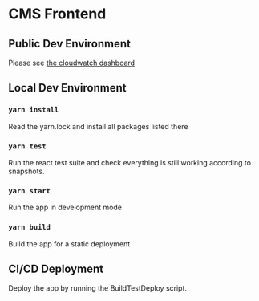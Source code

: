# CMS Frontend

## Public Dev Environment

Please see [the cloudwatch dashboard](https://cloudwatch.amazonaws.com/dashboard.html?dashboard=Curtin-Biomedical-Frontends&context=eyJSIjoidXMtZWFzdC0xIiwiRCI6ImN3LWRiLTM2MzgzNzMzODU0NCIsIlUiOiJ1cy1lYXN0LTFfNnhHMVc0ajZXIiwiQyI6IjNwdmY4M3Vmb3JmaHJiMXUyZHR1NHZhN204IiwiSSI6InVzLWVhc3QtMToxOWQ2NjMxNy0xMzExLTQ0ODItYjE3ZC04ZjcyZWI0YjQwYzUiLCJNIjoiUHVibGljIn0=)

## Local Dev Environment

### `yarn install`
Read the yarn.lock and install all packages listed there

### `yarn test`
Run the react test suite and check everything is still working according to snapshots.

### `yarn start`
Run the app in development mode

### `yarn build`
Build the app for a static deployment

## CI/CD Deployment
Deploy the app by running the BuildTestDeploy script.